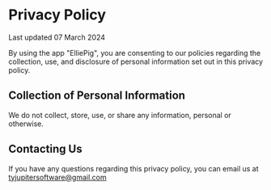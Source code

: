 # Privacy Policy
Last updated 07 March 2024

By using the app "ElliePig", you are consenting to our policies regarding the collection, use, and disclosure of personal information set out in this privacy policy.

## Collection of Personal Information
We do not collect, store, use, or share any information, personal or otherwise.

## Contacting Us
If you have any questions regarding this privacy policy, you can email us at tyjupitersoftware@gmail.com